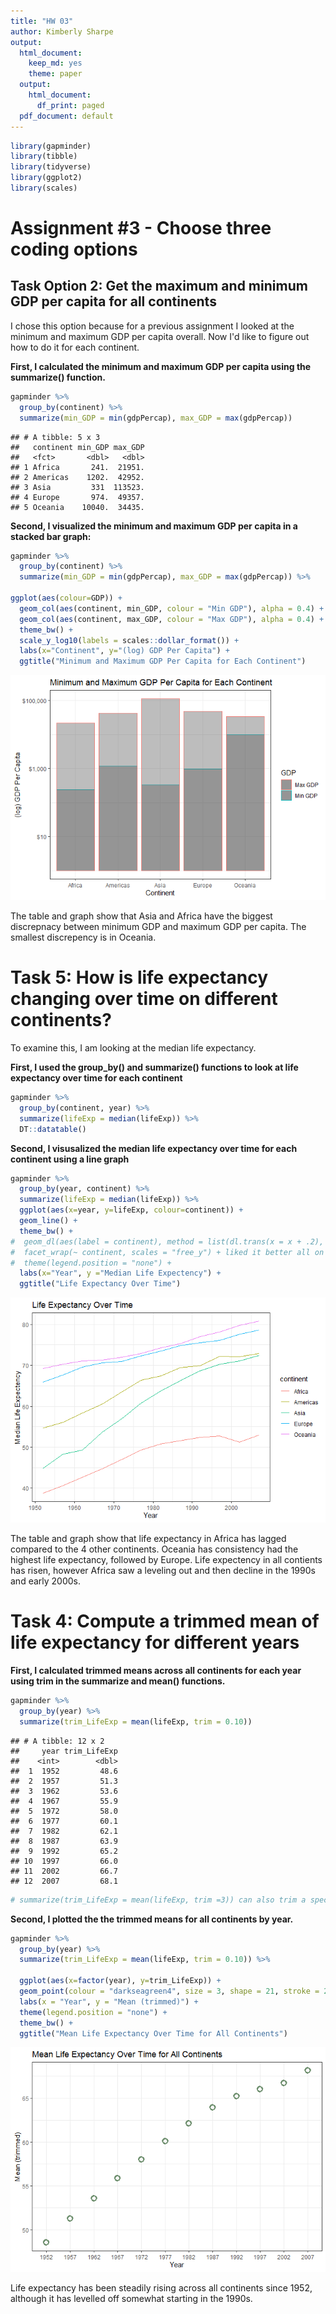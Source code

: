 ```yaml
---
title: "HW 03"
author: Kimberly Sharpe
output:
  html_document:
    keep_md: yes
    theme: paper
  output:
    html_document:
      df_print: paged
  pdf_document: default
---
```


<!---The following chunk allows errors when knitting--->



<!-- load the required packages! --->

```r
library(gapminder)
library(tibble)
library(tidyverse)
library(ggplot2)
library(scales)
```

# Assignment #3 - Choose three coding options 

##  Task Option 2: Get the maximum and minimum GDP per capita for all continents

I chose this option because for a previous assignment I looked at the minimum and maximum GDP per capita overall. Now I'd like to figure out how to do it for each continent. 

<!---
So this code works, but it's not pretty... is there another way?

```r
gapminder %>% 
  select(continent, year, gdpPercap) %>% 
  group_by(continent) %>% 
  filter(gdpPercap == min(gdpPercap) | gdpPercap == max(gdpPercap))
```

```
## # A tibble: 10 x 3
## # Groups:   continent [5]
##    continent  year gdpPercap
##    <fct>     <int>     <dbl>
##  1 Oceania    1952    10040.
##  2 Oceania    2007    34435.
##  3 Europe     1952      974.
##  4 Africa     2002      241.
##  5 Americas   2007     1202.
##  6 Asia       1957   113523.
##  7 Africa     1977    21951.
##  8 Asia       1952      331 
##  9 Europe     2007    49357.
## 10 Americas   2007    42952.
```
--->

<!--- The summarize function makes more sense to use although it doesn't display the year for the min and max GDP, which would be interesting to know. 
Also don't need to select() in this iteration. --->

**First, I calculated the minimum and maximum GDP per capita using the summarize() function.**

```r
gapminder %>% 
  group_by(continent) %>% 
  summarize(min_GDP = min(gdpPercap), max_GDP = max(gdpPercap))
```

```
## # A tibble: 5 x 3
##   continent min_GDP max_GDP
##   <fct>       <dbl>   <dbl>
## 1 Africa       241.  21951.
## 2 Americas    1202.  42952.
## 3 Asia         331  113523.
## 4 Europe       974.  49357.
## 5 Oceania    10040.  34435.
```


**Second, I visualized the minimum and maximum GDP per capita in a stacked bar graph:**

<!--- Note to self: the alpha needs to be outside the aes() function or else it'll show up as a legend on the side.
https://stackoverflow.com/questions/11714951/remove-extra-legends-in-ggplot2 --->


<!--- https://stackoverflow.com/questions/33221794/separate-palettes-for-facets-in-ggplot-facet-grid/33222028#33222028 <-- It looks like it's difficult to get a good looking colour gradient. Maybe next time... --->

<!--- learned through accidentally keeping both the min and max geom_col coding lines that I can use that to plot both ---> 


```r
gapminder %>% 
  group_by(continent) %>% 
  summarize(min_GDP = min(gdpPercap), max_GDP = max(gdpPercap)) %>% 

ggplot(aes(colour=GDP)) +
  geom_col(aes(continent, min_GDP, colour = "Min GDP"), alpha = 0.4) +
  geom_col(aes(continent, max_GDP, colour = "Max GDP"), alpha = 0.4) +
  theme_bw() +
  scale_y_log10(labels = scales::dollar_format()) +
  labs(x="Continent", y="(log) GDP Per Capita") +
  ggtitle("Minimum and Maximum GDP Per Capita for Each Continent")
```

![](hw_03_sharpe_files/figure-html/unnamed-chunk-4-1.png)<!-- -->

The table and graph show that Asia and Africa have the biggest discrepnacy between minimum GDP and maximum GDP per capita. The smallest discrepency is in Oceania. 


# Task 5: How is life expectancy changing over time on different continents?

To examine this, I am looking at the median life expectancy.

**First, I used the group_by() and summarize() functions to look at life expectancy over time for each continent**

```r
gapminder %>% 
  group_by(continent, year) %>% 
  summarize(lifeExp = median(lifeExp)) %>% 
  DT::datatable()
```

<!--html_preserve--><div id="htmlwidget-427a2b41edf4076acc67" style="width:100%;height:auto;" class="datatables html-widget"></div>
<script type="application/json" data-for="htmlwidget-427a2b41edf4076acc67">{"x":{"filter":"none","data":[["1","2","3","4","5","6","7","8","9","10","11","12","13","14","15","16","17","18","19","20","21","22","23","24","25","26","27","28","29","30","31","32","33","34","35","36","37","38","39","40","41","42","43","44","45","46","47","48","49","50","51","52","53","54","55","56","57","58","59","60"],["Africa","Africa","Africa","Africa","Africa","Africa","Africa","Africa","Africa","Africa","Africa","Africa","Americas","Americas","Americas","Americas","Americas","Americas","Americas","Americas","Americas","Americas","Americas","Americas","Asia","Asia","Asia","Asia","Asia","Asia","Asia","Asia","Asia","Asia","Asia","Asia","Europe","Europe","Europe","Europe","Europe","Europe","Europe","Europe","Europe","Europe","Europe","Europe","Oceania","Oceania","Oceania","Oceania","Oceania","Oceania","Oceania","Oceania","Oceania","Oceania","Oceania","Oceania"],[1952,1957,1962,1967,1972,1977,1982,1987,1992,1997,2002,2007,1952,1957,1962,1967,1972,1977,1982,1987,1992,1997,2002,2007,1952,1957,1962,1967,1972,1977,1982,1987,1992,1997,2002,2007,1952,1957,1962,1967,1972,1977,1982,1987,1992,1997,2002,2007,1952,1957,1962,1967,1972,1977,1982,1987,1992,1997,2002,2007],[38.833,40.5925,42.6305,44.6985,47.0315,49.2725,50.756,51.6395,52.429,52.759,51.2355,52.9265,54.745,56.074,58.299,60.523,63.441,66.353,67.405,69.498,69.862,72.146,72.047,72.899,44.869,48.284,49.325,53.655,56.95,60.765,63.739,66.295,68.69,70.265,71.028,72.396,65.9,67.65,69.525,70.61,70.885,72.335,73.49,74.815,75.451,76.116,77.5365,78.6085,69.255,70.295,71.085,71.31,71.91,72.855,74.29,75.32,76.945,78.19,79.74,80.7195]],"container":"<table class=\"display\">\n  <thead>\n    <tr>\n      <th> <\/th>\n      <th>continent<\/th>\n      <th>year<\/th>\n      <th>lifeExp<\/th>\n    <\/tr>\n  <\/thead>\n<\/table>","options":{"columnDefs":[{"className":"dt-right","targets":[2,3]},{"orderable":false,"targets":0}],"order":[],"autoWidth":false,"orderClasses":false}},"evals":[],"jsHooks":[]}</script><!--/html_preserve-->

**Second, I visusalized the median life expectancy over time for each continent using a line graph**
<!--- for future reference on how to put labels at the end of plot points:
https://stackoverflow.com/questions/29357612/plot-labels-at-ends-of-lines ---> 


```r
gapminder %>% 
  group_by(year, continent) %>% 
  summarize(lifeExp = median(lifeExp)) %>% 
  ggplot(aes(x=year, y=lifeExp, colour=continent)) +
  geom_line() +
  theme_bw() +
#  geom_dl(aes(label = continent), method = list(dl.trans(x = x + .2), "last.points")) + couldn't figure out how to get the labels within the graph confines
#  facet_wrap(~ continent, scales = "free_y") + liked it better all on one graph for comparison
#  theme(legend.position = "none") +
  labs(x="Year", y ="Median Life Expectency") +
  ggtitle("Life Expectancy Over Time")
```

![](hw_03_sharpe_files/figure-html/unnamed-chunk-6-1.png)<!-- -->

The table and graph show that life expectancy in Africa has lagged compared to the 4 other continents. Oceania has consistency had the highest life expectancy, followed by Europe. Life expectency in all contients has risen, however Africa saw a leveling out and then decline in the 1990s and early 2000s.




# Task 4: Compute a trimmed mean of life expectancy for different years 
<!--- https://www.rdocumentation.org/packages/DescTools/versions/0.99.19/topics/Trim how to use trim() function ---> 

**First, I calculated trimmed means across all continents for each year using trim in the summarize and mean() functions.**

```r
gapminder %>% 
  group_by(year) %>% 
  summarize(trim_LifeExp = mean(lifeExp, trim = 0.10)) 
```

```
## # A tibble: 12 x 2
##     year trim_LifeExp
##    <int>        <dbl>
##  1  1952         48.6
##  2  1957         51.3
##  3  1962         53.6
##  4  1967         55.9
##  5  1972         58.0
##  6  1977         60.1
##  7  1982         62.1
##  8  1987         63.9
##  9  1992         65.2
## 10  1997         66.0
## 11  2002         66.7
## 12  2007         68.1
```

```r
# summarize(trim_LifeExp = mean(lifeExp, trim =3)) can also trim a specific number from each end.
```


**Second, I plotted the the trimmed means for all continents by year.**


```r
gapminder %>% 
  group_by(year) %>% 
  summarize(trim_LifeExp = mean(lifeExp, trim = 0.10)) %>% 

  ggplot(aes(x=factor(year), y=trim_LifeExp)) +
  geom_point(colour = "darkseagreen4", size = 3, shape = 21, stroke = 2) +
  labs(x = "Year", y = "Mean (trimmed)") +
  theme(legend.position = "none") +
  theme_bw() +
  ggtitle("Mean Life Expectancy Over Time for All Continents")
```

![](hw_03_sharpe_files/figure-html/unnamed-chunk-8-1.png)<!-- -->
<!---
Plotting trimmed means by year - alternative: 
I came across an alternative on the old STAT 545 message board. https://github.com/STAT545-UBC/Discussion/issues/132 & https://ggplot2.tidyverse.org/reference/stat_summary.html and decided this may be a tidier way to display the data --->

Life expectancy has been steadily rising across all continents since 1952, although it has levelled off somewhat starting in the 1990s. 




